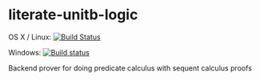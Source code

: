 # literate-unitb-logic

OS X / Linux: [![Build Status](https://travis-ci.org/literate-unitb/literate-unitb-scripts.svg?branch=master)](https://travis-ci.org/literate-unitb/literate-unitb-scripts)

Windows: [![Build status](https://ci.appveyor.com/api/projects/status/ghme825g151fii3x?svg=true)](https://ci.appveyor.com/project/cipher1024/literate-unitb-scripts)

Backend prover for doing predicate calculus with sequent calculus proofs
